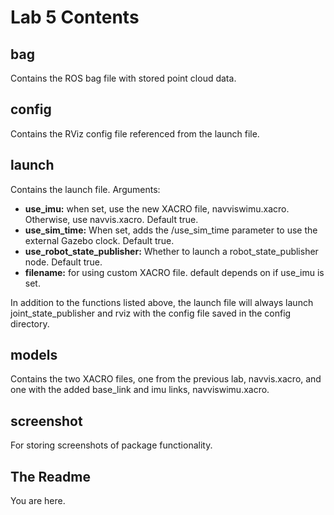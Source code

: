 Lab 5 Contents
=================================================


bag
--------
Contains the ROS bag file with stored point cloud data.

config
--------
Contains the RViz config file referenced from the launch file.

launch
--------
Contains the launch file. Arguments:
* **use_imu:** when set, use the new XACRO file, navviswimu.xacro.  Otherwise, use navvis.xacro.  Default true.
* **use\_sim\_time:** When set, adds the /use_sim_time parameter to use the external Gazebo clock.  Default true.
* **use\_robot\_state\_publisher:**  Whether to launch a robot\_state\_publisher node.  Default true.
* **filename:** for using custom XACRO file.  default depends on if use\_imu is set.

In addition to the functions listed above, the launch file will always launch joint\_state\_publisher and rviz with the config file saved in the config directory.

models
--------

Contains the two XACRO files, one from the previous lab, navvis.xacro, and one with the added base_link and imu links, navviswimu.xacro.

screenshot
--------
For storing screenshots of package functionality.

The Readme
----------
You are here.
